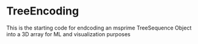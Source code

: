 # TreeEncoding
This is the starting code for endcoding an msprime TreeSequence Object into a 3D array for ML and visualization purposes

## 
